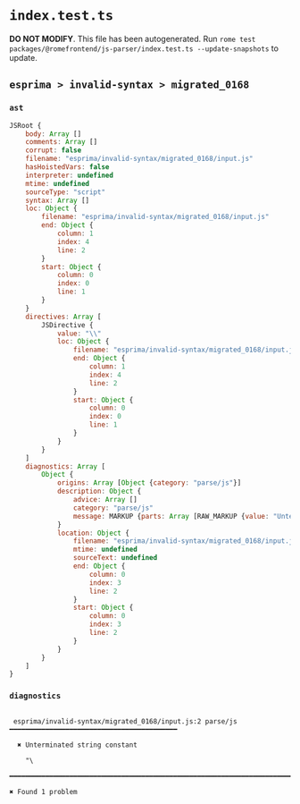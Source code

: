 # `index.test.ts`

**DO NOT MODIFY**. This file has been autogenerated. Run `rome test packages/@romefrontend/js-parser/index.test.ts --update-snapshots` to update.

## `esprima > invalid-syntax > migrated_0168`

### `ast`

```javascript
JSRoot {
	body: Array []
	comments: Array []
	corrupt: false
	filename: "esprima/invalid-syntax/migrated_0168/input.js"
	hasHoistedVars: false
	interpreter: undefined
	mtime: undefined
	sourceType: "script"
	syntax: Array []
	loc: Object {
		filename: "esprima/invalid-syntax/migrated_0168/input.js"
		end: Object {
			column: 1
			index: 4
			line: 2
		}
		start: Object {
			column: 0
			index: 0
			line: 1
		}
	}
	directives: Array [
		JSDirective {
			value: "\\"
			loc: Object {
				filename: "esprima/invalid-syntax/migrated_0168/input.js"
				end: Object {
					column: 1
					index: 4
					line: 2
				}
				start: Object {
					column: 0
					index: 0
					line: 1
				}
			}
		}
	]
	diagnostics: Array [
		Object {
			origins: Array [Object {category: "parse/js"}]
			description: Object {
				advice: Array []
				category: "parse/js"
				message: MARKUP {parts: Array [RAW_MARKUP {value: "Unterminated string constant"}]}
			}
			location: Object {
				filename: "esprima/invalid-syntax/migrated_0168/input.js"
				mtime: undefined
				sourceText: undefined
				end: Object {
					column: 0
					index: 3
					line: 2
				}
				start: Object {
					column: 0
					index: 3
					line: 2
				}
			}
		}
	]
}
```

### `diagnostics`

```

 esprima/invalid-syntax/migrated_0168/input.js:2 parse/js ━━━━━━━━━━━━━━━━━━━━━━━━━━━━━━━━━━━━━━━━━━

  ✖ Unterminated string constant

    "\

━━━━━━━━━━━━━━━━━━━━━━━━━━━━━━━━━━━━━━━━━━━━━━━━━━━━━━━━━━━━━━━━━━━━━━━━━━━━━━━━━━━━━━━━━━━━━━━━━━━━

✖ Found 1 problem

```
